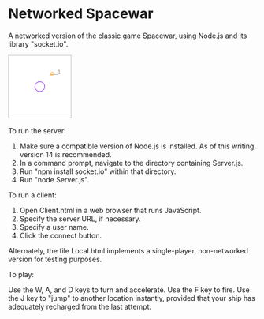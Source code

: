 Networked Spacewar
==================

A networked version of the classic game Spacewar, using Node.js and its library "socket.io".

![Screenshot](Screenshot.png?raw=true "Screenshot")

To run the server:

1. Make sure a compatible version of Node.js is installed.  As of this writing, version 14 is recommended.
2. In a command prompt, navigate to the directory containing Server.js.
3. Run "npm install socket.io" within that directory.
4. Run "node Server.js".

To run a client:

1. Open Client.html in a web browser that runs JavaScript.
2. Specify the server URL, if necessary.
3. Specify a user name.
4. Click the connect button.

Alternately, the file Local.html implements a single-player, non-networked version for testing purposes.

To play:

Use the W, A, and D keys to turn and accelerate.  Use the F key to fire.  Use the J key to "jump" to another location instantly, provided that your ship has adequately recharged from the last attempt.
